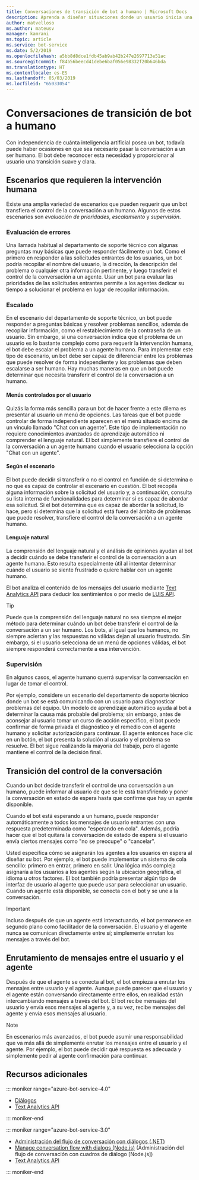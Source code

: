 ```yaml
---
title: Conversaciones de transición de bot a humano | Microsoft Docs
description: Aprenda a diseñar situaciones donde un usuario inicia una conversación con un bot y, a continuación, se le pasa a un humano.
author: matvelloso
ms.author: mateusv
manager: kamrani
ms.topic: article
ms.service: bot-service
ms.date: 5/2/2019
ms.openlocfilehash: a5bb8d8dce1fdb45ab9ab42b247e2697713e51ac
ms.sourcegitcommit: f84b56beecd41debe6baf056e98332f20b646bda
ms.translationtype: HT
ms.contentlocale: es-ES
ms.lasthandoff: 05/03/2019
ms.locfileid: "65033054"
---
```

# <a name="transition-conversations-from-bot-to-human"></a>Conversaciones de transición de bot a humano

Con independencia de cuánta inteligencia artificial posea un bot, todavía puede haber ocasiones en que sea necesario pasar la conversación a un ser humano. El bot debe reconocer esta necesidad y proporcionar al usuario una transición suave y clara.

## <a name="scenarios-that-require-human-involvement"></a>Escenarios que requieren la intervención humana

Existe una amplia variedad de escenarios que pueden requerir que un bot transfiera el control de la conversación a un humano. Algunos de estos escenarios son *evaluación de prioridades*, *escalamiento* y *supervisión*. 

### <a name="triage"></a>Evaluación de errores

Una llamada habitual al departamento de soporte técnico con algunas preguntas muy básicas que puede responder fácilmente un bot. Como el primero en responder a las solicitudes entrantes de los usuarios, un bot podría recopilar el nombre del usuario, la dirección, la descripción del problema o cualquier otra información pertinente, y luego transferir el control de la conversación a un agente. Usar un bot para evaluar las prioridades de las solicitudes entrantes permite a los agentes dedicar su tiempo a solucionar el problema en lugar de recopilar información.

### <a name="escalation"></a>Escalado

En el escenario del departamento de soporte técnico, un bot puede responder a preguntas básicas y resolver problemas sencillos, además de recopilar información, como el restablecimiento de la contraseña de un usuario. Sin embargo, si una conversación indica que el problema de un usuario es lo bastante complejo como para requerir la intervención humana, el bot debe escalar el problema a un agente humano. Para implementar este tipo de escenario, un bot debe ser capaz de diferenciar entre los problemas que puede resolver de forma independiente y los problemas que deben escalarse a ser humano. Hay muchas maneras en que un bot puede determinar que necesita transferir el control de la conversación a un humano. 

#### <a name="user-driven-menus"></a>Menús controlados por el usuario

Quizás la forma más sencilla para un bot de hacer frente a este dilema es presentar al usuario un menú de opciones. Las tareas que el bot puede controlar de forma independiente aparecen en el menú situado encima de un vínculo llamado "Chat con un agente". Este tipo de implementación no requiere conocimientos avanzados de aprendizaje automático ni comprender el lenguaje natural. El bot simplemente transfiere el control de la conversación a un agente humano cuando el usuario selecciona la opción "Chat con un agente". 

#### <a name="scenario-driven"></a>Según el escenario

El bot puede decidir si transferir o no el control en función de si determina o no que es capaz de controlar el escenario en cuestión. El bot recopila alguna información sobre la solicitud del usuario y, a continuación, consulta su lista interna de funcionalidades para determinar si es capaz de abordar esa solicitud. Si el bot determina que es capaz de abordar la solicitud, lo hace, pero si determina que la solicitud está fuera del ámbito de problemas que puede resolver, transfiere el control de la conversación a un agente humano.

#### <a name="natural-language"></a>Lenguaje natural

La comprensión del lenguaje natural y el análisis de opiniones ayudan al bot a decidir cuándo se debe transferir el control de la conversación a un agente humano. Esto resulta especialmente útil al intentar determinar cuándo el usuario se siente frustrado o quiere hablar con un agente humano. 
 
El bot analiza el contenido de los mensajes del usuario mediante <a href="https://www.microsoft.com/cognitive-services/en-us/text-analytics-api" target="blank">Text Analytics API</a> para deducir los sentimientos o por medio de <a href="https://www.luis.ai" target="_blank">LUIS API</a>. 


> [!TIP]
> Puede que la comprensión del lenguaje natural no sea siempre el mejor método para determinar cuándo un bot debe transferir el control de la conversación a un ser humano. Los bots, al igual que los humanos, no siempre aciertan y las respuestas no válidas dejan al usuario frustrado. Sin embargo, si el usuario selecciona de un menú de opciones válidas, el bot siempre responderá correctamente a esa intervención. 

### <a name="supervision"></a>Supervisión

En algunos casos, el agente humano querrá supervisar la conversación en lugar de tomar el control.

Por ejemplo, considere un escenario del departamento de soporte técnico donde un bot se está comunicando con un usuario para diagnosticar problemas del equipo. Un modelo de aprendizaje automático ayuda al bot a determinar la causa más probable del problema; sin embargo, antes de aconsejar al usuario tomar un curso de acción específico, el bot puede confirmar de forma privada el diagnóstico y el remedio con el agente humano y solicitar autorización para continuar. El agente entonces hace clic en un botón, el bot presenta la solución al usuario y el problema se resuelve. El bot sigue realizando la mayoría del trabajo, pero el agente mantiene el control de la decisión final. 

## <a name="transitioning-control-of-the-conversation"></a>Transición del control de la conversación 

Cuando un bot decide transferir el control de una conversación a un humano, puede informar al usuario de que se le está transfiriendo y poner la conversación en estado de espera hasta que confirme que hay un agente disponible. 

Cuando el bot está esperando a un humano, puede responder automáticamente a todos los mensajes de usuario entrantes con una respuesta predeterminada como "esperando en cola". Además, podría hacer que el bot quitara la conversación de estado de espera si el usuario envía ciertos mensajes como "no se preocupe" o "cancelar".

Usted especifica cómo se asignarán los agentes a los usuarios en espera al diseñar su bot. Por ejemplo, el bot puede implementar un sistema de cola sencillo: primero en entrar, primero en salir. Una lógica más compleja asignaría a los usuarios a los agentes según la ubicación geográfica, el idioma u otros factores. El bot también podría presentar algún tipo de interfaz de usuario al agente que puede usar para seleccionar un usuario. Cuando un agente está disponible, se conecta con el bot y se une a la conversación.

> [!IMPORTANT]
> Incluso después de que un agente está interactuando, el bot permanece en segundo plano como facilitador de la conversación. El usuario y el agente nunca se comunican directamente entre sí; simplemente enrutan los mensajes a través del bot. 

## <a name="routing-messages-between-user-and-agent"></a>Enrutamiento de mensajes entre el usuario y el agente

Después de que el agente se conecta al bot, el bot empieza a enrutar los mensajes entre usuario y el agente. Aunque puede parecer que el usuario y el agente están conversando directamente entre ellos, en realidad están intercambiando mensajes a través del bot. El bot recibe mensajes del usuario y envía esos mensajes al agente y, a su vez, recibe mensajes del agente y envía esos mensajes al usuario. 

> [!NOTE]
> En escenarios más avanzados, el bot puede asumir una responsabilidad que va más allá de simplemente enrutar los mensajes entre el usuario y el agente. Por ejemplo, el bot puede decidir qué respuesta es adecuada y simplemente pedir al agente confirmación para continuar.

## <a name="additional-resources"></a>Recursos adicionales

::: moniker range="azure-bot-service-4.0"

- [Diálogos](v4sdk/bot-builder-dialog-manage-conversation-flow.md)
- <a href="https://www.microsoft.com/cognitive-services/en-us/text-analytics-api" target="blank">Text Analytics API</a>

::: moniker-end

::: moniker range="azure-bot-service-3.0"

- [Administración del flujo de conversación con diálogos (.NET)](~/dotnet/bot-builder-dotnet-manage-conversation-flow.md)
- [Manage conversation flow with dialogs (Node.js)](~/nodejs/bot-builder-nodejs-manage-conversation-flow.md) (Administración del flujo de conversación con cuadros de diálogo [Node.js])
- <a href="https://www.microsoft.com/cognitive-services/en-us/text-analytics-api" target="blank">Text Analytics API</a>


::: moniker-end

